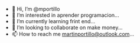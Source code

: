 - 👋 Hi, I’m @mportillo
- 👀 I’m interested in aprender programacion...
- 🌱 I’m currently learning frint end...
- 💞️ I’m looking to collaborate on make money...
- 📫 How to reach me martinportillo@outlook.com...

<!---
mportillo/mportillo is a ✨ special ✨ repository because its `README.md` (this file) appears on your GitHub profile.
You can click the Preview link to take a look at your changes.
--->
